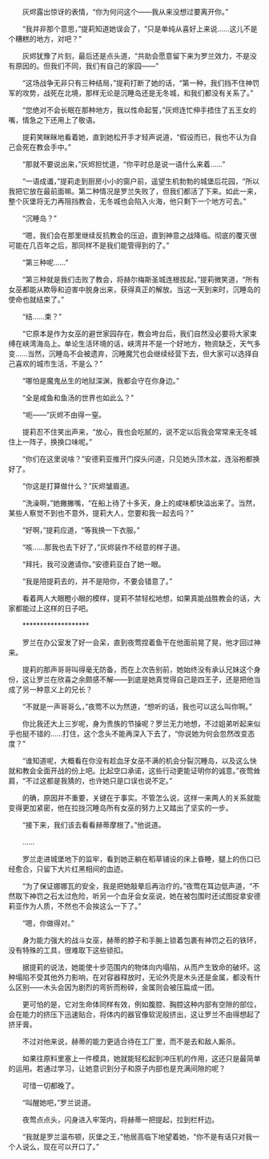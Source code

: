 　　灰烬露出惊讶的表情，“你为何问这个——我从来没想过要离开你。”

　　“我并非那个意思，”提莉知道她误会了，“只是单纯从喜好上来说……这儿不是个糟糕的地方，对吧？”

　　灰烬犹豫了片刻，最后还是点头道，“共助会愿意留下来为罗兰效力，不是没有原因的。但我们不同，我们有自己的家园——”

　　“这场战争无非只有三种结局，”提莉打断了她的话，“第一种，我们挡不住神罚军的攻势，战死在北境，那样无论是沉睡岛还是无冬城，和我们都没有关系了。”

　　“您绝对不会长眠在那种地方，我以性命起誓，”灰烬连忙伸手捂住了五王女的嘴，情急之下还用上了敬语。

　　提莉笑眯眯地看着她，直到她松开手才轻声说道，“假设而已，我也不认为自己会死在教会手中。”

　　“那就不要说出来，”灰烬担忧道，“你平时总是说一语什么来着……”

　　“一语成谶，”提莉走到厨房小小的窗户前，遥望生机勃勃的城堡后花园，“所以我把它放在最前面嘛。第二种情况是罗兰失败了，但我们都活了下来。如此一来，整个灰堡将无力再阻挡教会，无冬城也会陷入火海，他只剩下一个地方可去。”

　　“沉睡岛？”

　　“嗯，我们会在那里继续反抗教会的压迫，直到神意之战降临。彻底的覆灭很可能在几百年之后，那同样不是我们能管得到的了。”

　　“第三种呢……”

　　“第三种就是我们击败了教会，将赫尔梅斯圣城连根拔起，”提莉微笑道，“所有女巫都能从欺辱和迫害中脱身出来，获得真正的解放。当这一天到来时，沉睡岛的使命也就结束了。”

　　“结……束？”

　　“它原本是作为女巫的避世家园存在，教会垮台后，我们自然没必要将大家束缚在峡湾海岛上。单论生活环境的话，峡湾并不是一个好地方，物资缺乏，天气多变……当然，沉睡岛不会被遗弃，沉睡魔咒也会继续经营下去，但大家可以选择自己喜欢的城市生活，不是么？”

　　“哪怕是魔鬼丛生的地狱深渊，我都会守在你身边。”

　　“全是咸鱼和鱼汤的世界也如此么？”

　　“呃——”灰烬不由得一窒。

　　提莉忍不住笑出声来，“放心，我也会吃腻的，说不定以后我会常常来无冬城住上一阵子，换换口味呢。”

　　“你们在这里说啥？”安德莉亚推开门探头问道，只见她头顶木盆，连浴袍都换好了。

　　“你这是打算做什么？”灰烬皱眉道。

　　“洗澡啊，”她撇撇嘴，“在船上待了十多天，身上的咸味都快溢出来了。当然，某些人察觉不到也不意外，提莉大人，您要和我一起去吗？”

　　“好啊，”提莉应道，“等我换一下衣服。”

　　“咳……那我也去下好了，”灰烬装作不经意的样子道。

　　“拜托，我可没邀请你。”安德莉亚白了她一眼。

　　“我是陪提莉去的，并不是陪你，不要会错意了。”

　　看着两人大眼瞪小眼的模样，提莉不禁轻松地想，如果真能战胜教会的话，大家都能过上这样的日子吧。

　　*******************

　　罗兰在办公室发了好一会呆，直到夜莺捏着鱼干在他面前晃了晃，他才回过神来。

　　提莉的那声哥哥叫得毫无防备，而在上次告别前，她始终没有承认兄妹这个身份，这让罗兰在欣喜之余颇感不解——到底是她真觉得自己是四王子，还是把他当成了另一种意义上的兄长？

　　“不就是一声哥哥么，”夜莺不以为然道，“想听的话，我也可以这么叫你啊。”

　　你比我还大上三岁呢，身为贵族的节操呢？罗兰无力地想，不过姐弟听起来似乎也挺不错的……打住，这个念头不能再深入下去了，“你说她为何会忽然改变态度？”

　　“谁知道呢，大概看在你没有趁血牙女巫不满的机会分裂沉睡岛，以及这么快就和教会全面开战的份上吧。比起空口承诺，这些行动更能证明你的诚意。”夜莺耸肩，“不过这都是我猜的，也许她只是口误也说不定。”

　　的确，原因并不重要，关键在于事实。不管怎么说，这样一来两人的关系就能变得更加紧密，他在拉拢沉睡岛所有女巫的努力上又踏出了坚实的一步。

　　“接下来，我们该去看看赫蒂摩根了。”他说道。

　　……

　　罗兰走进城堡地下的监牢，看到她正躺在稻草铺设的床上昏睡，腿上的伤口已经愈合，只留下大片红黑相间的血迹。

　　“为了保证娜娜瓦的安全，我是把她敲晕后再治疗的。”夜莺在耳边低声道，“不然取下神罚之石太过危险，听另一个血牙会女巫说，她在被包围时还试图捉拿安德莉亚作为人质，不然也不会挨这么一下了。”

　　“嗯，你做得对。”

　　身为能力强大的战斗女巫，赫蒂的脖子和手腕上锁着包裹有神罚之石的铁环，没有特殊的工具，很难取下这些锁扣。

　　据提莉的说法，她能使十步范围内的物体向内塌陷，从而产生致命的破坏。这种塌陷不受其他外力影响，在对容器释放时，无论外壳是木头还是金属，都没有什么区别——木头会因为剧烈的弯折而粉碎，金属则会被压扁成一团。

　　更可怕的是，它对生命体同样有效，例如腹腔、胸腔这种内部有空隙的部位，会在能力的挤压下迅速贴合，将体内的器官像软泥般挤出，这让罗兰不由得想起了挤牙膏。

　　不过对他来说，赫蒂的能力更适合待在工厂里，而不是去和敌人厮杀。

　　如果往原料里塞上一件模具，她就能轻松起到冲压机的作用，这还只是最简单的运用。若通过学习，让她意识到分子和原子内部也是充满间隙的呢？

　　可惜一切都晚了。

　　“叫醒她吧，”罗兰说道。

　　夜莺点点头，闪身进入牢笼内，将赫蒂一把提起，拉到栏杆边。

　　“我就是罗兰温布顿，灰堡之王，”他居高临下地望着她，“你不是有话只对我一个人说么，现在可以开口了。”
